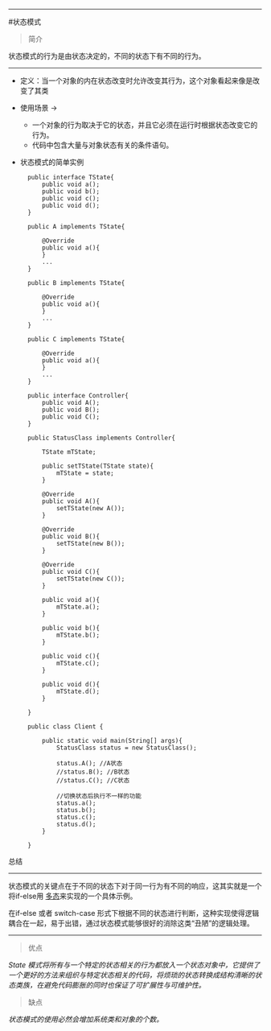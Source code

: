 ****
#状态模式
>简介

状态模式的行为是由状态决定的，不同的状态下有不同的行为。
****

* 定义：当一个对象的内在状态改变时允许改变其行为，这个对象看起来像是改变了其类
* 使用场景 ->
	* 一个对象的行为取决于它的状态，并且它必须在运行时根据状态改变它的行为。
	* 代码中包含大量与对象状态有关的条件语句。
	
* 状态模式的简单实例

		public interface TState{
			public void a();
			public void b();
			public void c();
			public void d();
		}    	
    	
    	public A implements TState{
    		
    		@Override
    		public void a(){
    		}
    		...
    	}
    	
    	public B implements TState{
    		
    		@Override
    		public void a(){
    		}
    		...
    	}
    	
    	public C implements TState{
    		
    		@Override
    		public void a(){
    		}
    		...
    	}
    	
    	public interface Controller{
    		public void A();
    		public void B();
			public void C();
    	}
    	
    	public StatusClass implements Controller{
    		
    		TState mTState;
    		
    		public setTState(TState state){
    			mTState = state;
    		}
    		
    		@Override
    		public void A(){
    			setTState(new A());
    		}
    		
    		@Override
    		public void B(){
    			setTState(new B());
    		}
    		
    		@Override
    		public void C(){
    			setTState(new C());
    		}
    		
    		public void a(){
    			mTState.a();
    		}
    		
    		public void b(){
    			mTState.b();
    		}
    		
    		public void c(){
    			mTState.c();
    		}
    		
    		public void d(){
    			mTState.d();
    		}
    	
    	}
    	
    	public class Client {
    	
    		public static void main(String[] args){
    			StatusClass status = new StatusClass();
    			
    			status.A(); //A状态
    			//status.B(); //B状态
    			//status.C(); //C状态
    			
    			//切换状态后执行不一样的功能
    			status.a();
    			status.b();
    			status.c();
    			status.d();
    		}
    	
    	}
    	
 

总结
****
状态模式的关键点在于不同的状态下对于同一行为有不同的响应，这其实就是一个将if-else用 [多态]()来实现的一个具体示例。

在if-else 或者 switch-case 形式下根据不同的状态进行判断，这种实现使得逻辑耦合在一起，易于出错，通过状态模式能够很好的消除这类“丑陋”的逻辑处理。
****

> 优点

*State 模式将所有与一个特定的状态相关的行为都放入一个状态对象中，它提供了一个更好的方法来组织与特定状态相关的代码，将烦琐的状态转换成结构清晰的状态类族，在避免代码膨胀的同时也保证了可扩展性与可维护性。*

> 缺点

*状态模式的使用必然会增加系统类和对象的个数。*

